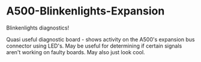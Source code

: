 # A500-Blinkenlights-Expansion

Blinkenlights diagnostics! 

Quasi useful diagnostic board - shows activity on the A500's expansion bus connector using LED's. May be useful for determining if certain signals aren't working on faulty boards. May also just look cool.
